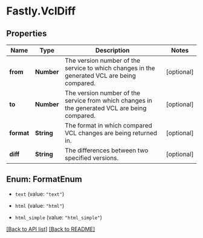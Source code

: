 # Fastly.VclDiff

## Properties

Name | Type | Description | Notes
------------ | ------------- | ------------- | -------------
**from** | **Number** | The version number of the service to which changes in the generated VCL are being compared. | [optional] 
**to** | **Number** | The version number of the service from which changes in the generated VCL are being compared. | [optional] 
**format** | **String** | The format in which compared VCL changes are being returned in. | [optional] 
**diff** | **String** | The differences between two specified versions. | [optional] 



## Enum: FormatEnum


* `text` (value: `"text"`)

* `html` (value: `"html"`)

* `html_simple` (value: `"html_simple"`)





[[Back to API list]](../../README.md#endpoints) [[Back to README]](../../README.md)
